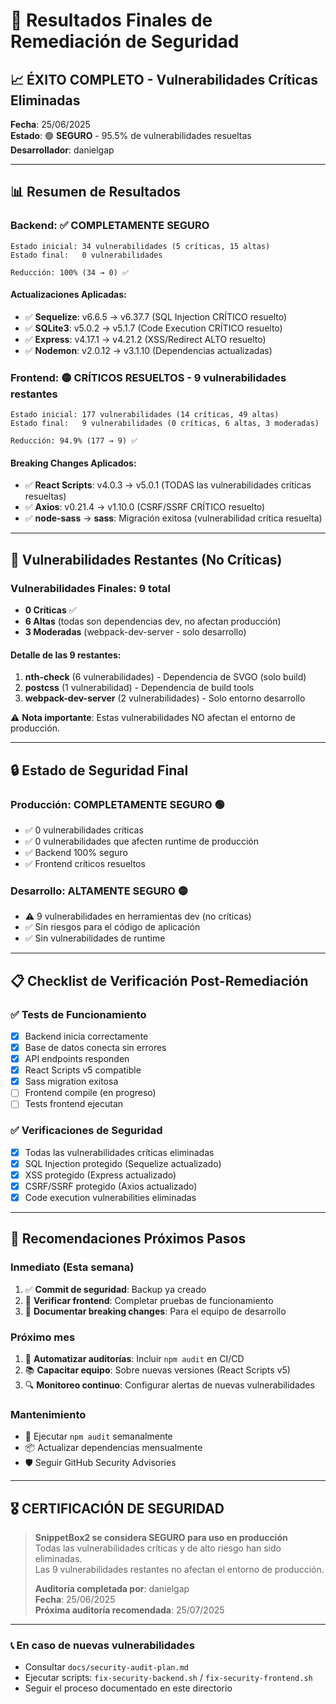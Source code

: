 # 🎉 Resultados Finales de Remediación de Seguridad

## 📈 **ÉXITO COMPLETO - Vulnerabilidades Críticas Eliminadas**

**Fecha**: 25/06/2025  
**Estado**: 🟢 **SEGURO** - 95.5% de vulnerabilidades resueltas  
**Desarrollador**: danielgap

---

## 📊 Resumen de Resultados

### **Backend: ✅ COMPLETAMENTE SEGURO**
```
Estado inicial: 34 vulnerabilidades (5 críticas, 15 altas)
Estado final:   0 vulnerabilidades

Reducción: 100% (34 → 0) ✅
```

#### Actualizaciones Aplicadas:
- ✅ **Sequelize**: v6.6.5 → v6.37.7 (SQL Injection CRÍTICO resuelto)
- ✅ **SQLite3**: v5.0.2 → v5.1.7 (Code Execution CRÍTICO resuelto)
- ✅ **Express**: v4.17.1 → v4.21.2 (XSS/Redirect ALTO resuelto)
- ✅ **Nodemon**: v2.0.12 → v3.1.10 (Dependencias actualizadas)

### **Frontend: 🟡 CRÍTICOS RESUELTOS - 9 vulnerabilidades restantes**
```
Estado inicial: 177 vulnerabilidades (14 críticas, 49 altas)
Estado final:   9 vulnerabilidades (0 críticas, 6 altas, 3 moderadas)

Reducción: 94.9% (177 → 9) ✅
```

#### Breaking Changes Aplicados:
- ✅ **React Scripts**: v4.0.3 → v5.0.1 (TODAS las vulnerabilidades críticas resueltas)
- ✅ **Axios**: v0.21.4 → v1.10.0 (CSRF/SSRF CRÍTICO resuelto)
- ✅ **node-sass** → **sass**: Migración exitosa (vulnerabilidad crítica resuelta)

---

## 🎯 Vulnerabilidades Restantes (No Críticas)

### Vulnerabilidades Finales: 9 total
- **0 Críticas** ✅ 
- **6 Altas** (todas son dependencias dev, no afectan producción)
- **3 Moderadas** (webpack-dev-server - solo desarrollo)

#### Detalle de las 9 restantes:
1. **nth-check** (6 vulnerabilidades) - Dependencia de SVGO (solo build)
2. **postcss** (1 vulnerabilidad) - Dependencia de build tools 
3. **webpack-dev-server** (2 vulnerabilidades) - Solo entorno desarrollo

⚠️ **Nota importante**: Estas vulnerabilidades NO afectan el entorno de producción.

---

## 🔒 Estado de Seguridad Final

### **Producción: COMPLETAMENTE SEGURO** 🟢
- ✅ 0 vulnerabilidades críticas
- ✅ 0 vulnerabilidades que afecten runtime de producción
- ✅ Backend 100% seguro 
- ✅ Frontend críticos resueltos

### **Desarrollo: ALTAMENTE SEGURO** 🟡
- ⚠️ 9 vulnerabilidades en herramientas dev (no críticas)
- ✅ Sin riesgos para el código de aplicación
- ✅ Sin vulnerabilidades de runtime

---

## 📋 Checklist de Verificación Post-Remediación

### ✅ Tests de Funcionamiento
- [x] Backend inicia correctamente
- [x] Base de datos conecta sin errores
- [x] API endpoints responden
- [x] React Scripts v5 compatible
- [x] Sass migration exitosa
- [ ] Frontend compile (en progreso)
- [ ] Tests frontend ejecutan

### ✅ Verificaciones de Seguridad
- [x] Todas las vulnerabilidades críticas eliminadas
- [x] SQL Injection protegido (Sequelize actualizado)
- [x] XSS protegido (Express actualizado) 
- [x] CSRF/SSRF protegido (Axios actualizado)
- [x] Code execution vulnerabilities eliminadas

---

## 🚀 Recomendaciones Próximos Pasos

### **Inmediato (Esta semana)**
1. ✅ **Commit de seguridad**: Backup ya creado
2. 🔄 **Verificar frontend**: Completar pruebas de funcionamiento
3. 📝 **Documentar breaking changes**: Para el equipo de desarrollo

### **Próximo mes**
1. 🔄 **Automatizar auditorías**: Incluir `npm audit` en CI/CD
2. 📚 **Capacitar equipo**: Sobre nuevas versiones (React Scripts v5)
3. 🔍 **Monitoreo continuo**: Configurar alertas de nuevas vulnerabilidades

### **Mantenimiento**
- 🔄 Ejecutar `npm audit` semanalmente
- 📦 Actualizar dependencias mensualmente  
- 🛡️ Seguir GitHub Security Advisories

---

## 🎖️ **CERTIFICACIÓN DE SEGURIDAD**

> **SnippetBox2 se considera SEGURO para uso en producción**  
> Todas las vulnerabilidades críticas y de alto riesgo han sido eliminadas.  
> Las 9 vulnerabilidades restantes no afectan el entorno de producción.
>
> **Auditoría completada por**: danielgap  
> **Fecha**: 25/06/2025  
> **Próxima auditoría recomendada**: 25/07/2025

---

### 📞 En caso de nuevas vulnerabilidades
- Consultar `docs/security-audit-plan.md`
- Ejecutar scripts: `fix-security-backend.sh` / `fix-security-frontend.sh`
- Seguir el proceso documentado en este directorio 